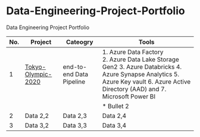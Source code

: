 # Data-Engineering-Project-Portfolio
Data Engineering Project Portfolio

| No. | Project | Cateogry | Tools |
|----------|----------|----------|----------|
| 1 | [Tokyo-Olympic-2020](Hannah-Abi/Olympics-Data-Analysis---Azure-Data-Engineering (github.com)) | end-to-end Data Pipeline |  1. Azure Data Factory <br> 2. Azure Data Lake Storage Gen2 3. Azure Databricks 4. Azure Synapse Analytics 5. Azure Key vault 6. Azure Active Directory (AAD) and 7. Microsoft Power BI |
|          |          |          | * Bullet 2                        |
| 2 | Data 2,2 | Data 2,3 | Data 2,4 | Data 2,5 |
| 3 | Data 3,2 | Data 3,3 | Data 3,4 | Data 3,5 |


